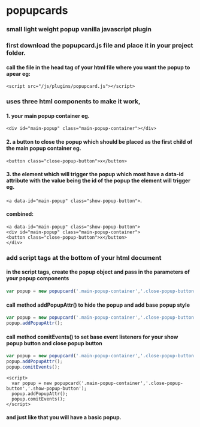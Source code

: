 # popupcards
### small light weight popup vanilla javascript plugin
### first download the popupcard.js file and place it in your project folder.
#### call the file in the head tag of your html file where you want the popup to apear eg:
```
<script src="/js/plugins/popupcard.js"></script>
```
### uses three html components to make it work,
#### 1. your main popup container eg.
```<div id="main-popup" class="main-popup-container"></div> ```
#### 2. a button to close the popup which should be placed as the first child of the main popup container eg.
```<button class="close-popup-button">x</button>```
#### 3. the element which will trigger the popup which most have a data-id attribute with the value being the id of the popup the element will trigger eg.
```<a data-id="main-popup" class="show-popup-button">```.
#### combined:
```
<a data-id="main-popup" class="show-popup-button">
<div id="main-popup" class="main-popup-container">
<button class="close-popup-button">x</button>
</div>
```
### add script tags at the bottom of your html document
#### in the script tags, create the popup object and pass in the parameters of your popup components
```javascript
var popup = new popupcard('.main-popup-container','.close-popup-button','.show-popup-button');
```
#### call method addPopupAttr() to hide the popup and add base popup style
```javascript
var popup = new popupcard('.main-popup-container','.close-popup-button','.show-popup-button');
popup.addPopupAttr();
```
#### call method comitEvents() to set base event listeners for your show popup button and close popup button
```javascript
var popup = new popupcard('.main-popup-container','.close-popup-button','.show-popup-button');
popup.addPopupAttr();
popup.comitEvents();
```
```
<script>
  var popup = new popupcard('.main-popup-container','.close-popup-button','.show-popup-button');
  popup.addPopupAttr();
  popup.comitEvents();
</script>
```
#### and just like that you will have a basic popup.
